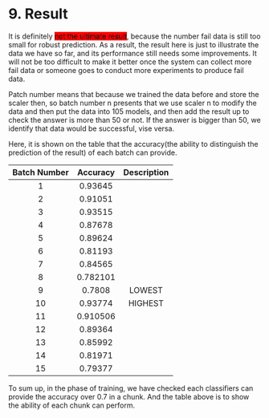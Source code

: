 # 9. Result

It is definitely <mark style="background-color:red;">not the ultimate result</mark>, because the number fail data is still too small for robust prediction. As a result, the result here is just to illustrate the data we have so far, and its performance still needs some improvements. It will not be too difficult to make it better once the system can collect more fail data or someone goes to conduct more experiments to produce fail data.

Patch number means that because we trained the data before and store the scaler then, so batch number n presents that we use scaler n to modify the data and then put the data into 105 models, and then add the result up to check the answer is more than 50 or not. If the answer is bigger than 50, we identify that data would be successful, vise versa.

Here, it is shown on the table that the accuracy(the ability to distinguish the prediction of the result) of each batch can provide.

| Batch Number | Accuracy | Description |
| :----------: | :------: | :---------: |
|       1      |  0.93645 |             |
|       2      |  0.91051 |             |
|       3      |  0.93515 |             |
|       4      |  0.87678 |             |
|       5      |  0.89624 |             |
|       6      |  0.81193 |             |
|       7      |  0.84565 |             |
|       8      | 0.782101 |             |
|       9      |  0.7808  |    LOWEST   |
|      10      |  0.93774 |   HIGHEST   |
|      11      | 0.910506 |             |
|      12      |  0.89364 |             |
|      13      |  0.85992 |             |
|      14      |  0.81971 |             |
|      15      |  0.79377 |             |

To sum up, in the phase of training, we have checked each classifiers can provide the accuracy over 0.7 in a chunk. And the table above is to show the ability of each chunk can perform.
